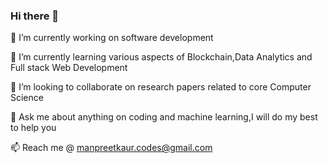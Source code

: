 ### Hi there 👋

<!--
**mkaur-1/mkaur-1** is a ✨ _special_ ✨ repository because its `README.md` (this file) appears on your GitHub profile.

Here are some ideas to get you started:

- 🔭 I’m currently working on software development
- 🌱 I’m currently learning various aspects of Blockchain,Systems,Data Analytics and Full stack Web Development 
- 👯 I’m looking to collaborate on research papers pertaining to core Computer Science
- 💬 Ask me about anything on coding and machine learning,I will do my best to help you
- 📫 How to reach me: manpreetkaur.codes@gmail.com
- 😄 Pronouns: she/Her
- ⚡ Fun fact: ...
-->
🔭 I’m currently working on software development

🌱 I’m currently learning various aspects of Blockchain,Data Analytics and Full stack Web Development

👯 I’m looking to collaborate on research papers related to core Computer Science

💬 Ask me about anything on coding and machine learning,I will do my best to help you 

📫 Reach me @ manpreetkaur.codes@gmail.com
